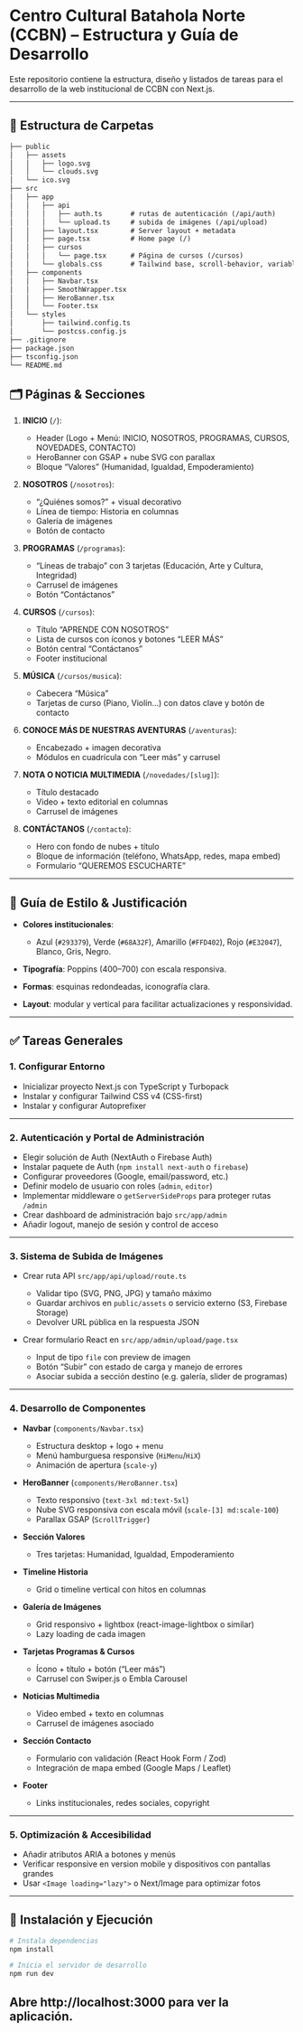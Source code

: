 # Centro Cultural Batahola Norte (CCBN) – Estructura y Guía de Desarrollo

Este repositorio contiene la estructura, diseño y listados de tareas para el desarrollo de la web institucional de CCBN con Next.js.

---

## 📁 Estructura de Carpetas

```markdown
├── public
│   ├── assets
│   │   ├── logo.svg
│   │   └── clouds.svg
│   └── ico.svg
├── src
│   ├── app
│   │   ├── api
│   │   │   ├── auth.ts       # rutas de autenticación (/api/auth)
│   │   │   └── upload.ts     # subida de imágenes (/api/upload)
│   │   ├── layout.tsx        # Server layout + metadata
│   │   ├── page.tsx          # Home page (/)
│   │   ├── cursos
│   │   │   └── page.tsx      # Página de cursos (/cursos)
│   │   └── globals.css       # Tailwind base, scroll-behavior, variables CSS
│   ├── components
│   │   ├── Navbar.tsx
│   │   ├── SmoothWrapper.tsx
│   │   ├── HeroBanner.tsx
│   │   └── Footer.tsx
│   └── styles
│       ├── tailwind.config.ts
│       └── postcss.config.js
├── .gitignore
├── package.json
├── tsconfig.json
└── README.md
```

## 🗂️ Páginas & Secciones

1. **INICIO** (`/`):
    - Header (Logo + Menú: INICIO, NOSOTROS, PROGRAMAS, CURSOS, NOVEDADES, CONTACTO)
    - HeroBanner con GSAP + nube SVG con parallax
    - Bloque “Valores” (Humanidad, Igualdad, Empoderamiento)


2. **NOSOTROS** (`/nosotros`):
    - “¿Quiénes somos?” + visual decorativo
    - Línea de tiempo: Historia en columnas
    - Galería de imágenes
    - Botón de contacto


3. **PROGRAMAS** (`/programas`):
    - “Líneas de trabajo” con 3 tarjetas (Educación, Arte y Cultura, Integridad)
    - Carrusel de imágenes
    - Botón “Contáctanos”


4. **CURSOS** (`/cursos`):
    - Título “APRENDE CON NOSOTROS”
    - Lista de cursos con íconos y botones “LEER MÁS”
    - Botón central “Contáctanos”
    - Footer institucional


5. **MÚSICA** (`/cursos/musica`):
    - Cabecera “Música”
    - Tarjetas de curso (Piano, Violín…) con datos clave y botón de contacto


6. **CONOCE MÁS DE NUESTRAS AVENTURAS** (`/aventuras`):
    - Encabezado + imagen decorativa
    - Módulos en cuadrícula con “Leer más” y carrusel


7. **NOTA O NOTICIA MULTIMEDIA** (`/novedades/[slug]`):
    - Título destacado
    - Video + texto editorial en columnas
    - Carrusel de imágenes


8. **CONTÁCTANOS** (`/contacto`):
    - Hero con fondo de nubes + título
    - Bloque de información (teléfono, WhatsApp, redes, mapa embed)
    - Formulario “QUEREMOS ESCUCHARTE”

---

## 🎨 Guía de Estilo & Justificación

- **Colores institucionales**:
    - Azul (`#293379`), Verde (`#68A32F`), Amarillo (`#FFD402`), Rojo (`#E32047`), Blanco, Gris, Negro.
  

- **Tipografía**: Poppins (400–700) con escala responsiva.


- **Formas**: esquinas redondeadas, iconografía clara.


- **Layout**: modular y vertical para facilitar actualizaciones y responsividad.

---

## ✅ Tareas Generales


### 1. Configurar Entorno
-  Inicializar proyecto Next.js con TypeScript y Turbopack
-  Instalar y configurar Tailwind CSS v4 (CSS-first)
-  Instalar y configurar Autoprefixer 

---

### 2. Autenticación y Portal de Administración
-  Elegir solución de Auth (NextAuth o Firebase Auth)
-  Instalar paquete de Auth (`npm install next-auth` o `firebase`)
-  Configurar proveedores (Google, email/password, etc.)
-  Definir modelo de usuario con roles (`admin`, `editor`)
-  Implementar middleware o `getServerSideProps` para proteger rutas `/admin`
-  Crear dashboard de administración bajo `src/app/admin`
-  Añadir logout, manejo de sesión y control de acceso

---

### 3. Sistema de Subida de Imágenes
-  Crear ruta API `src/app/api/upload/route.ts`
    -  Validar tipo (SVG, PNG, JPG) y tamaño máximo
    -  Guardar archivos en `public/assets` o servicio externo (S3, Firebase Storage)
    -  Devolver URL pública en la respuesta JSON
   

-  Crear formulario React en `src/app/admin/upload/page.tsx`
    -  Input de tipo `file` con preview de imagen
    -  Botón “Subir” con estado de carga y manejo de errores
    -  Asociar subida a sección destino (e.g. galería, slider de programas)

---

### 4. Desarrollo de Componentes
- **Navbar** (`components/Navbar.tsx`)
    - Estructura desktop + logo + menu
    - Menú hamburguesa responsive (`HiMenu`/`HiX`)
    - Animación de apertura (`scale-y`)


- **HeroBanner** (`components/HeroBanner.tsx`)
    - Texto responsivo (`text-3xl md:text-5xl`)
    - Nube SVG responsiva con escala móvil (`scale-[3] md:scale-100`)
    - Parallax GSAP (`ScrollTrigger`)


- **Sección Valores**
    - Tres tarjetas: Humanidad, Igualdad, Empoderamiento


- **Timeline Historia**
    - Grid o timeline vertical con hitos en columnas


- **Galería de Imágenes**
    - Grid responsivo + lightbox (react-image-lightbox o similar)
    - Lazy loading de cada imagen


- **Tarjetas Programas & Cursos**
    - Ícono + título + botón (“Leer más”)
    - Carrusel con Swiper.js o Embla Carousel


- **Noticias Multimedia**
    - Video embed + texto en columnas
    - Carrusel de imágenes asociado


- **Sección Contacto**
    - Formulario con validación (React Hook Form / Zod)
    - Integración de mapa embed (Google Maps / Leaflet)


- **Footer**
    - Links institucionales, redes sociales, copyright

---

### 5. Optimización & Accesibilidad
-  Añadir atributos ARIA a botones y menús
-  Verificar responsive en version mobile y dispositivos con pantallas grandes
-  Usar `<Image loading="lazy">` o Next/Image para optimizar fotos

---

## 🚀 Instalación y Ejecución

```bash
# Instala dependencias
npm install

# Inicia el servidor de desarrollo
npm run dev
```

## Abre http://localhost:3000 para ver la aplicación.
